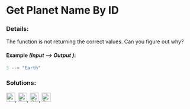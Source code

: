 # Get Planet Name By ID

### Details:

The function is not returning the correct values. Can you figure out why?

#### Example _(**Input** --> **Output** )_:

```javascript
3 --> "Earth"
```

### Solutions:

[<img src="https://github.com/CrappyCodeMaker/Training-How-to-Code/blob/master/images/logo/javascript.svg" height="24px" alt="JavaScript">](https://github.com/CrappyCodeMaker/CODEWARS/blob/main/5%20kyu/Gap%20in%20Primes/Solutions/JS.js), [<img src="https://github.com/CrappyCodeMaker/Training-How-to-Code/blob/master/images/logo/typescript.svg" height="24px" alt="TypeScript">](https://github.com/CrappyCodeMaker/CODEWARS/blob/main/5%20kyu/Gap%20in%20Primes/Solutions/TS.ts), [<img src="https://github.com/CrappyCodeMaker/Training-How-to-Code/blob/master/images/logo/csharp.svg" height="24px" alt="C#">](https://github.com/CrappyCodeMaker/CODEWARS/blob/main/5%20kyu/Gap%20in%20Primes/Solutions/C%23.cs), [<img src="https://github.com/CrappyCodeMaker/Training-How-to-Code/blob/master/images/logo/powershell.svg" height="24px" alt="PowerShell">](https://github.com/CrappyCodeMaker/CODEWARS/blob/main/5%20kyu/Gap%20in%20Primes/Solutions/PS.ps1)
